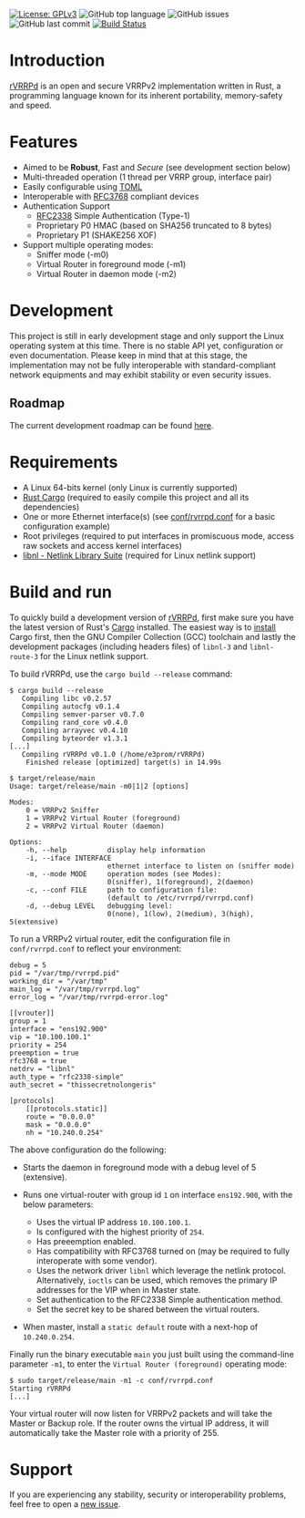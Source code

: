 [![License: GPLv3](https://img.shields.io/badge/License-GPLv3-blue.svg)](https://github.com/e3prom/rVRRPd/blob/master/LICENSE)
![GitHub top language](https://img.shields.io/github/languages/top/e3prom/rvrrpd.svg)
![GitHub issues](https://img.shields.io/github/issues/e3prom/rvrrpd.svg)
![GitHub last commit](https://img.shields.io/github/last-commit/e3prom/rvrrpd.svg)
[![Build Status](https://travis-ci.org/e3prom/rVRRPd.svg?branch=dev-0.1.0)](https://travis-ci.org/e3prom/rVRRPd)

# Introduction
[rVRRPd](https://github.com/e3prom/rVRRPd) is an open and secure VRRPv2 implementation written in Rust, a programming language known for its inherent portability, memory-safety and speed.

# Features
 * Aimed to be **Robust**, Fast and _Secure_ (see development section below)
 * Multi-threaded operation (1 thread per VRRP group, interface pair)
 * Easily configurable using [TOML](https://github.com/toml-lang/toml)
 * Interoperable with [RFC3768](https://tools.ietf.org/html/rfc3768) compliant devices
 * Authentication Support
   * [RFC2338](https://tools.ietf.org/html/rfc2338) Simple Authentication (Type-1) 
   * Proprietary P0 HMAC (based on SHA256 truncated to 8 bytes)
   * Proprietary P1 (SHAKE256 XOF)
 * Support multiple operating modes:
   * Sniffer mode (-m0)
   * Virtual Router in foreground mode (-m1)
   * Virtual Router in daemon mode (-m2)

# Development
This project is still in early development stage and only support the Linux operating system at this time. There is no stable API yet, configuration or even documentation. Please keep in mind that at this stage, the implementation may not be fully interoperable with standard-compliant network equipments and may exhibit stability or even security issues.

## Roadmap
The current development roadmap can be found [here](https://github.com/e3prom/rVRRPd/projects/1).

# Requirements
 * A Linux 64-bits kernel (only Linux is currently supported)
 * [Rust Cargo](https://doc.rust-lang.org/cargo/) (required to easily compile this project and all its dependencies)
 * One or more Ethernet interface(s) (see [conf/rvrrpd.conf](conf/rvrrpd.conf) for a basic configuration example)
 * Root privileges (required to put interfaces in promiscuous mode, access raw sockets and access kernel interfaces)
 * [libnl - Netlink Library Suite](https://www.infradead.org/~tgr/libnl/) (required for Linux netlink support)

# Build and run
To quickly build a development version of [rVRRPd](https://github.com/e3prom/rVRRPd), first make sure you have the latest version of Rust's [Cargo](https://doc.rust-lang.org/cargo/) installed. The easiest way is to [install](https://doc.rust-lang.org/cargo/getting-started/installation.html) Cargo first, then the GNU Compiler Collection (GCC) toolchain and lastly the development packages (including headers files) of `libnl-3` and `libnl-route-3` for the Linux netlink support.

To build rVRRPd, use the `cargo build --release` command:
```
$ cargo build --release
   Compiling libc v0.2.57
   Compiling autocfg v0.1.4
   Compiling semver-parser v0.7.0
   Compiling rand_core v0.4.0
   Compiling arrayvec v0.4.10
   Compiling byteorder v1.3.1
[...]
   Compiling rVRRPd v0.1.0 (/home/e3prom/rVRRPd)
    Finished release [optimized] target(s) in 14.99s

$ target/release/main
Usage: target/release/main -m0|1|2 [options]

Modes:
    0 = VRRPv2 Sniffer
    1 = VRRPv2 Virtual Router (foreground)
    2 = VRRPv2 Virtual Router (daemon)

Options:
    -h, --help          display help information
    -i, --iface INTERFACE
                        ethernet interface to listen on (sniffer mode)
    -m, --mode MODE     operation modes (see Modes):
                        0(sniffer), 1(foreground), 2(daemon)
    -c, --conf FILE     path to configuration file:
                        (default to /etc/rvrrpd/rvrrpd.conf)
    -d, --debug LEVEL   debugging level:
                        0(none), 1(low), 2(medium), 3(high), 5(extensive)
```

To run a VRRPv2 virtual router, edit the configuration file in `conf/rvrrpd.conf` to reflect your environment:
```
debug = 5
pid = "/var/tmp/rvrrpd.pid"
working_dir = "/var/tmp"
main_log = "/var/tmp/rvrrpd.log"
error_log = "/var/tmp/rvrrpd-error.log"

[[vrouter]]
group = 1
interface = "ens192.900"
vip = "10.100.100.1"
priority = 254
preemption = true
rfc3768 = true
netdrv = "libnl"
auth_type = "rfc2338-simple"
auth_secret = "thissecretnolongeris"

[protocols]
    [[protocols.static]]
    route = "0.0.0.0"
    mask = "0.0.0.0"
    nh = "10.240.0.254"

```
The above configuration do the following:
 * Starts the daemon in foreground mode with a debug level of 5 (extensive).
 * Runs one virtual-router with group id `1` on interface `ens192.900`, with the below parameters:
   * Uses the virtual IP address `10.100.100.1`.
   * Is configured with the highest priority of `254`.
   * Has preeemption enabled.
   * Has compatibility with RFC3768 turned on (may be required to fully interoperate with some vendor).
   * Uses the network driver `libnl` which leverage the netlink protocol. Alternatively, `ioctls` can be used, which removes the primary IP addresses for the VIP when in Master state.
   * Set authentication to the RFC2338 Simple authentication method.
   * Set the secret key to be shared between the virtual routers.
  
* When master, install a `static default` route with a next-hop of `10.240.0.254`.

Finally run the binary executable `main` you just built using the command-line parameter `-m1`, to enter the `Virtual Router (foreground)` operating mode:
```
$ sudo target/release/main -m1 -c conf/rvrrpd.conf
Starting rVRRPd
[...]
```

Your virtual router will now listen for VRRPv2 packets and will take the Master or Backup role. If the router owns the virtual IP address, it will automatically take the Master role with a priority of 255.

# Support
If you are experiencing any stability, security or interoperability problems, feel free to open a [new issue](https://github.com/e3prom/rVRRPd/issues/new).
